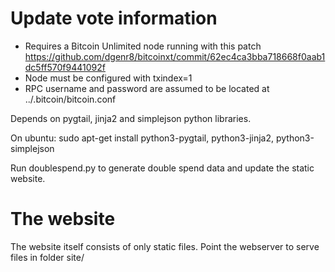 # Update vote information

- Requires a Bitcoin Unlimited node running with this patch https://github.com/dgenr8/bitcoinxt/commit/62ec4ca3bba718668f0aab1dc5ff570f9441092f
- Node must be configured with txindex=1
- RPC username and password are assumed to be located at ../.bitcoin/bitcoin.conf

Depends on pygtail, jinja2 and simplejson python libraries.

On ubuntu:
sudo apt-get install python3-pygtail, python3-jinja2, python3-simplejson

Run doublespend.py to generate double spend data and update the static website.

# The website
The website itself consists of only static files. Point the webserver to serve files in folder site/

